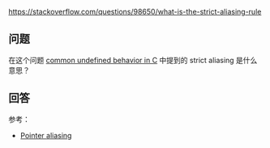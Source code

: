 <https://stackoverflow.com/questions/98650/what-is-the-strict-aliasing-rule>

## 问题

在这个问题 [common undefined behavior in C](https://stackoverflow.com/questions/98340/what-are-the-common-undefinedunspecified-behavior-for-c-that-you-run-into) 中提到的 strict aliasing 是什么意思？

## 回答

参考：

- [Pointer aliasing](https://en.wikipedia.org/wiki/Pointer_aliasing)
